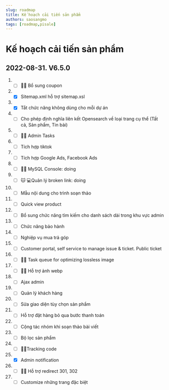 ```yaml
---
slug: roadmap
title: Kế hoạch cải tiến sản phẩm
authors: saosangmo
tags: [roadmap,pisale]
---
```


# Kế hoạch cải tiến sản phẩm
## 2022-08-31. V6.5.0
1. - [ ] 🐱‍💻 Bổ sung coupon
2. - [x] Sitemap.xml hỗ trợ sitemap.xsl
3. - [x] Tắt chức năng không dùng cho mỗi dự án
4. - [ ] Cho phép định nghĩa liên kết Opensearch về loại trang cụ thể (Tất cả, Sản phẩm, Tin bài)
5. - [ ] 🐱‍💻 Admin Tasks
6. - [ ] Tích hợp tiktok
7. - [ ] Tích hợp Google Ads, Facebook Ads
8. - [ ] 🐱‍💻 MySQL Console: doing
9. - [ ] 🐱‍ 💻Quản lý broken link: doing
10. - [ ] Mẫu nội dung cho trình soạn thảo
11. - [ ] Quick view product
12. - [ ] Bổ sung chức năng tìm kiếm cho danh sách dài trong khu vực admin
13. - [ ] Chức năng bảo hành
14. - [ ] Nghiệp vụ mua trả góp
15. - [ ] Customer portal, self service to manage issue & ticket. Public ticket
16. - [ ] 🐱‍💻 Task queue for optimizing lossless image
17. - [ ] 🐱‍💻 Hỗ trợ ảnh webp
18. - [ ] Ajax admin
19. - [ ] Quản lý khách hàng
20. - [ ] Sửa giao diện tùy chọn sản phẩm
21. - [ ] Hỗ trợ đặt hàng bỏ qua bước thanh toán
22. - [ ] Cộng tác nhóm khi soạn thảo bài viết
23. - [ ] Bộ lọc sản phẩm
24. - [ ] 🐱‍💻Tracking code
25. - [x] Admin notification
26. - [ ] 🐱‍💻 Hỗ trợ redirect 301, 302
27. - [ ] Customize những trang đặc biệt
